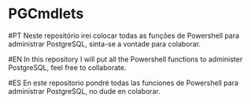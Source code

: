 # PGCmdlets
#PT
Neste repositório irei colocar todas as funções de Powershell para administrar PostgreSQL, sinta-se a vontade para colaborar.

#EN
In this repository I will put all the Powershell functions to administer PostgreSQL, feel free to collaborate.

#ES
En este repositorio pondré todas las funciones de Powershell para administrar PostgreSQL, no dude en colaborar.

